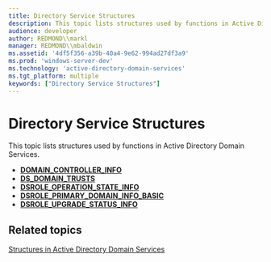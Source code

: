 ```yaml
---
title: Directory Service Structures
description: This topic lists structures used by functions in Active Directory Domain Services.
audience: developer
author: REDMOND\\markl
manager: REDMOND\\mbaldwin
ms.assetid: '4df5f356-a39b-40a4-9e62-994ad27df3a9'
ms.prod: 'windows-server-dev'
ms.technology: 'active-directory-domain-services'
ms.tgt_platform: multiple
keywords: ["Directory Service Structures"]
---
```


# Directory Service Structures

This topic lists structures used by functions in Active Directory Domain Services.

-   [**DOMAIN\_CONTROLLER\_INFO**](domain-controller-info.md)
-   [**DS\_DOMAIN\_TRUSTS**](ds-domain-trusts.md)
-   [**DSROLE\_OPERATION\_STATE\_INFO**](dsrole-operation-state-info.md)
-   [**DSROLE\_PRIMARY\_DOMAIN\_INFO\_BASIC**](dsrole-primary-domain-info-basic.md)
-   [**DSROLE\_UPGRADE\_STATUS\_INFO**](dsrole-upgrade-status-info.md)

## Related topics

<dl> <dt>

[Structures in Active Directory Domain Services](structures-in-active-directory-domain-services.md)
</dt> </dl>

 

 




